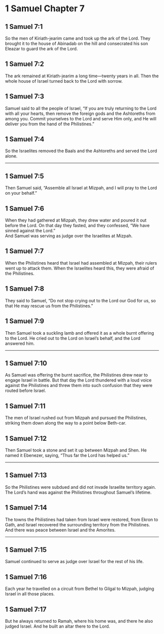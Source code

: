 # 1 Samuel Chapter 7

## 1 Samuel 7:1

So the men of Kiriath-jearim came and took up the ark of the Lord. They brought it to the house of Abinadab on the hill and consecrated his son Eleazar to guard the ark of the Lord.

## 1 Samuel 7:2

The ark remained at Kiriath-jearim a long time—twenty years in all. Then the whole house of Israel turned back to the Lord with sorrow.

## 1 Samuel 7:3

Samuel said to all the people of Israel, “If you are truly returning to the Lord with all your hearts, then remove the foreign gods and the Ashtoreths from among you. Commit yourselves to the Lord and serve Him only, and He will deliver you from the hand of the Philistines.”

## 1 Samuel 7:4

So the Israelites removed the Baals and the Ashtoreths and served the Lord alone.

---

## 1 Samuel 7:5

Then Samuel said, “Assemble all Israel at Mizpah, and I will pray to the Lord on your behalf.”

## 1 Samuel 7:6

When they had gathered at Mizpah, they drew water and poured it out before the Lord. On that day they fasted, and they confessed, “We have sinned against the Lord.”  
And Samuel was serving as judge over the Israelites at Mizpah.

## 1 Samuel 7:7

When the Philistines heard that Israel had assembled at Mizpah, their rulers went up to attack them. When the Israelites heard this, they were afraid of the Philistines.

## 1 Samuel 7:8

They said to Samuel, “Do not stop crying out to the Lord our God for us, so that He may rescue us from the Philistines.”

## 1 Samuel 7:9

Then Samuel took a suckling lamb and offered it as a whole burnt offering to the Lord. He cried out to the Lord on Israel’s behalf, and the Lord answered him.

---

## 1 Samuel 7:10

As Samuel was offering the burnt sacrifice, the Philistines drew near to engage Israel in battle. But that day the Lord thundered with a loud voice against the Philistines and threw them into such confusion that they were routed before Israel.

## 1 Samuel 7:11

The men of Israel rushed out from Mizpah and pursued the Philistines, striking them down along the way to a point below Beth-car.

## 1 Samuel 7:12

Then Samuel took a stone and set it up between Mizpah and Shen. He named it Ebenezer, saying, “Thus far the Lord has helped us.”

---

## 1 Samuel 7:13

So the Philistines were subdued and did not invade Israelite territory again. The Lord’s hand was against the Philistines throughout Samuel’s lifetime.

## 1 Samuel 7:14

The towns the Philistines had taken from Israel were restored, from Ekron to Gath, and Israel recovered the surrounding territory from the Philistines. And there was peace between Israel and the Amorites.

---

## 1 Samuel 7:15

Samuel continued to serve as judge over Israel for the rest of his life.

## 1 Samuel 7:16

Each year he travelled on a circuit from Bethel to Gilgal to Mizpah, judging Israel in all those places.

## 1 Samuel 7:17

But he always returned to Ramah, where his home was, and there he also judged Israel. And he built an altar there to the Lord.
